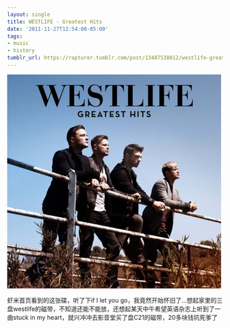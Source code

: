 ```yaml
---
layout: single
title: WESTLIFE - Greatest Hits
date: '2011-11-27T12:54:00-05:00'
tags:
- music
- history
tumblr_url: https://rapturer.tumblr.com/post/13407538012/westlife-greatest-hits
---
```

![](/assets/img/tumblr_lvbyv4f1wy1r0cnr9.jpg)

虾米首页看到的这张碟，听了下if I let you go，我竟然开始怀旧了…想起家里的三盘westlife的磁带，不知道还能不能放，还想起某天中午希望英语杂志上听到了一曲stuck in my heart，就兴冲冲去影音堂买了盘C21的磁带，20多块钱坑死爹了

